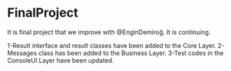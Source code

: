 # FinalProject
It is final project that we improve with @EnginDemiroğ. It is continuing. 

1-Result interface and result classes  have been added to the Core Layer.
2-Messages class has been added to the Business Layer.
3-Test codes in the ConsoleUI Layer have been updated.
